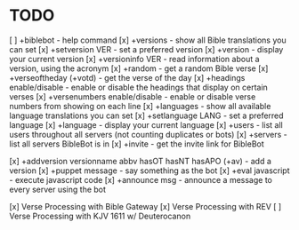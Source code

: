 # TODO

[ ] +biblebot - help command
[x] +versions - show all Bible translations you can set
[x] +setversion VER - set a preferred version
[x] +version - display your current version
[x] +versioninfo VER - read information about a version, using the acronym
[x] +random - get a random Bible verse
[x] +verseoftheday (+votd) - get the verse of the day
[x] +headings enable/disable - enable or disable the headings that display on certain verses
[x] +versenumbers enable/disable - enable or disable verse numbers from showing on each line
[x] +languages - show all available language translations you can set
[x] +setlanguage LANG - set a preferred language
[x] +language - display your current language
[x] +users - list all users throughout all servers (not counting duplicates or bots)
[x] +servers - list all servers BibleBot is in
[x] +invite - get the invite link for BibleBot

[x] +addversion versionname abbv hasOT hasNT hasAPO (+av) - add a version
[x] +puppet message - say something as the bot
[x] +eval javascript - execute javascript code
[x] +announce msg - announce a message to every server using the bot

[x] Verse Processing with Bible Gateway
[x] Verse Processing with REV
[ ] Verse Processing with KJV 1611 w/ Deuterocanon
